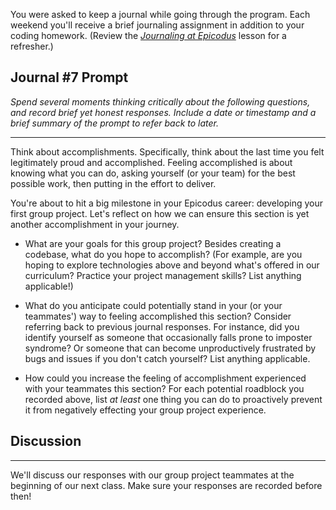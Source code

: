 You were asked to keep a journal while going through the program. Each weekend you'll receive a brief journaling assignment in addition to your coding homework. (Review the _[Journaling at Epicodus](/introduction-to-programming/git-html-and-css-part-2/homework-journaling-at-epicodus)_ lesson for a refresher.)

## Journal #7 Prompt

_Spend several moments thinking critically about the following questions, and record brief yet honest responses. Include a date or timestamp and a brief summary of the prompt to refer back to later._

---

Think about accomplishments. Specifically, think about the last time you felt legitimately proud and accomplished. Feeling accomplished is about knowing what you can do, asking yourself (or your team) for the best possible work, then putting in the effort to deliver.

You're about to hit a big milestone in your Epicodus career: developing your first group project. Let's reflect on how we can ensure this section is yet another accomplishment in your journey.

* What are your goals for this group project? Besides creating a codebase, what do you hope to accomplish? (For example, are you hoping to explore technologies above and beyond what's offered in our curriculum? Practice your project management skills? List anything applicable!)

* What do you anticipate could potentially stand in your (or your teammates') way to feeling accomplished this section? Consider referring back to previous journal responses. For instance, did you identify yourself as someone that occasionally falls prone to imposter syndrome? Or someone that can become unproductively frustrated by bugs and issues if you don't catch yourself? List anything applicable.

* How could you increase the feeling of accomplishment experienced with your teammates this section? For each potential roadblock you recorded above, list _at least_ one thing you can do to proactively prevent it from negatively effecting your group project experience.  

## Discussion
---

We'll discuss our responses with our group project teammates at the beginning of our next class. Make sure your responses are recorded before then!
